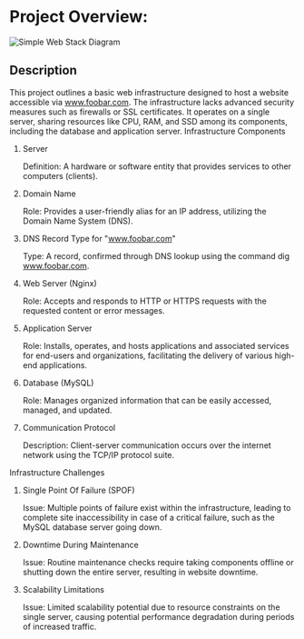 # Project Overview:
![Simple Web Stack Diagram](path_to_image/0-simple_web_stack.jpg)

## Description
This project outlines a basic web infrastructure designed to host a website accessible via www.foobar.com. The infrastructure lacks advanced security measures such as firewalls or SSL certificates. It operates on a single server, sharing resources like CPU, RAM, and SSD among its components, including the database and application server.
Infrastructure Components
1. Server

    Definition: A hardware or software entity that provides services to other computers (clients).

2. Domain Name

    Role: Provides a user-friendly alias for an IP address, utilizing the Domain Name System (DNS).

3. DNS Record Type for "www.foobar.com"

    Type: A record, confirmed through DNS lookup using the command dig www.foobar.com.

4. Web Server (Nginx)

    Role: Accepts and responds to HTTP or HTTPS requests with the requested content or error messages.

5. Application Server

    Role: Installs, operates, and hosts applications and associated services for end-users and organizations, facilitating the delivery of various high-end applications.

6. Database (MySQL)

    Role: Manages organized information that can be easily accessed, managed, and updated.

7. Communication Protocol

    Description: Client-server communication occurs over the internet network using the TCP/IP protocol suite.

Infrastructure Challenges
1. Single Point Of Failure (SPOF)

    Issue: Multiple points of failure exist within the infrastructure, leading to complete site inaccessibility in case of a critical failure, such as the MySQL database server going down.

2. Downtime During Maintenance

    Issue: Routine maintenance checks require taking components offline or shutting down the entire server, resulting in website downtime.

3. Scalability Limitations

    Issue: Limited scalability potential due to resource constraints on the single server, causing potential performance degradation during periods of increased traffic.


